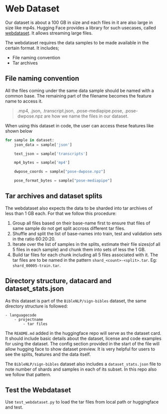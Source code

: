 # Web Dataset

Our dataset is about a 100 GB in size and each files in it are also large in size like mp4s. Hugging Face provides a library for such usecases, called [webdataset](https://huggingface.co/docs/hub/en/datasets-webdataset). It allows streaming large files.

The webdataset requires the data samples to be made available in the certain format. It includes;
- File naming convention
- Tar archives

## File naming convention
All the files coming under the same data sample should be named with a common base. The remaining part of the filename becomes the feature name to access it.
>  <id>.mp4, <id>.json, <id>.transcript.json, <id>.pose-mediapipe.pose, <id>.pose-dwpose.npz are how we name the files in our dataset.

When using this dataset in code, the user can access these features like shown below

```python
for sample in dataset:
    json_data = sample['json']

    text_json = sample['transcripts']

    mp4_bytes = sample['mp4']

    dwpose_coords = sample["pose-dwpose.npz"]

    pose_format_bytes = sample["pose-mediapipe"]
```

## Tar archives and dataset splits

The webdataset also expects the data to be sharded into tar archives of less than 1 GB each. For that we follow this procedure:

1. Group all files based on their base-name first to ensure that files of same sample do not get split accross different tar files.
1. Shuffle and split the list of base-names into train, test and validation sets in the ratio 60:20:20. 
1. Iterate over the list of samples in the splits, estimate their file sizes(of all 5 files in each sample) and chunk them into sets of less the 1 GB.
1. Build tar files for each chunk including all 5 files associated with it. The tar files are to be named in the pattern `shard_<count>-<split>.tar`. Eg: `shard_00005-train.tar`.

## Directory structure, datacard and dataset_stats.json

As this dataset is part of the `BibleNLP/sign-bibles` dataset, the same directory structure is followed:
```
- languagecode
    - projectname
        - tar files
```
The `README.md` added in the huggingface repo will serve as the dataset card. It should include basic details about the dataset, license and code examples for using the dataset. The config section provided in the start of the file will allow hugging face to show dataset preview. It is very helpful for users to see the splits, features and the data itself.

The `BibleNLP/sign-bibles` dataset also includes a `dataset_stats.json` file to note number of shards and samples in each of its subset. In this repo also we follow that pattern.

## Test the Webdataset

Use `test_webdataset.py` to load the tar files from local path or huggingface and test.
